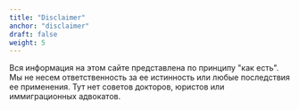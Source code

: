 ```yaml
---
title: "Disclaimer"
anchor: "disclaimer"
draft: false
weight: 5
---
```


Вся информация на этом сайте представлена по принципу "как есть". Мы не несем ответственность за ее истинность или любые последствия ее применения. Тут нет советов докторов, юристов или иммиграционных адвокатов.
